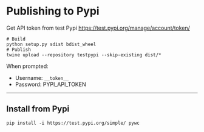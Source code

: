 Publishing to Pypi
==================

Get API token from test Pypi
https://test.pypi.org/manage/account/token/

```shell
# Build
python setup.py sdist bdist_wheel
# Publish
twine upload --repository testpypi --skip-existing dist/*
```

When prompted:
- Username: `__token__`
- Password: PYPI_API_TOKEN

---
## Install from Pypi
```shell
pip install -i https://test.pypi.org/simple/ pywc
```
